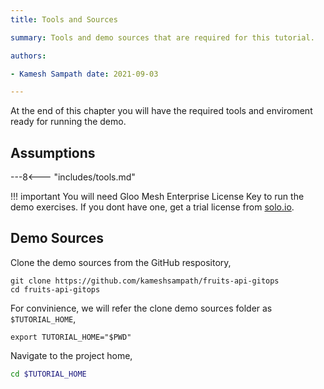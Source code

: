 ```yaml
---
title: Tools and Sources 

summary: Tools and demo sources that are required for this tutorial. 

authors:

- Kamesh Sampath date: 2021-09-03

---
```


At the end of this chapter you will have the required tools and enviroment ready for running the demo.

## Assumptions

---8<--- "includes/tools.md"

!!! important
   You will need Gloo Mesh Enterprise License Key to run the demo exercises. If you dont have one, get a trial license from [solo.io](https://lp.solo.io/request-trial).

## Demo Sources

Clone the demo sources from the GitHub respository,

```shell
git clone https://github.com/kameshsampath/fruits-api-gitops
cd fruits-api-gitops
```

For convinience, we will refer the clone demo sources folder as `$TUTORIAL_HOME`,

```shell
export TUTORIAL_HOME="$PWD"
```

Navigate to the project home,

```bash
cd $TUTORIAL_HOME
```
